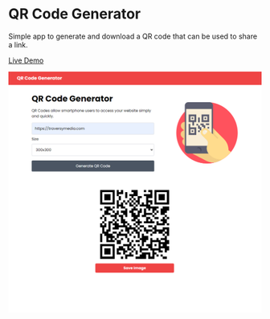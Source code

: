 # QR Code Generator

Simple app to generate and download a QR code that can be used to share a link.

[Live Demo](https://qrcode-js.netlify.app/)

<img src="img/screen.png">


